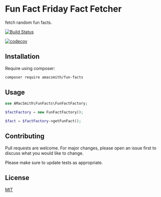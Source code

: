 # Fun Fact Friday Fact Fetcher

fetch random fun facts.

[![Build Status](https://travis-ci.org/amacsmith/chuck-norris-jokes.svg?branch=master)](https://travis-ci.org/amacsmith/chuck-norris-jokes)

[![codecov](https://codecov.io/gh/amacsmith/chuck-norris-jokes/branch/master/graph/badge.svg)](https://codecov.io/gh/amacsmith/chuck-norris-jokes)

## Installation

Require using composer:

```bash
composer require amacsmith/fun-facts
```

## Usage

```php
use AMacSmith\FunFacts\FunFactFactory;

$factFactory = new FunFactFactory();

$fact = $factFactory->getFunFact();
```

## Contributing
Pull requests are welcome. For major changes, please open an issue first to discuss what you would like to change.

Please make sure to update tests as appropriate.

## License
[MIT](./LICENSE.md)
